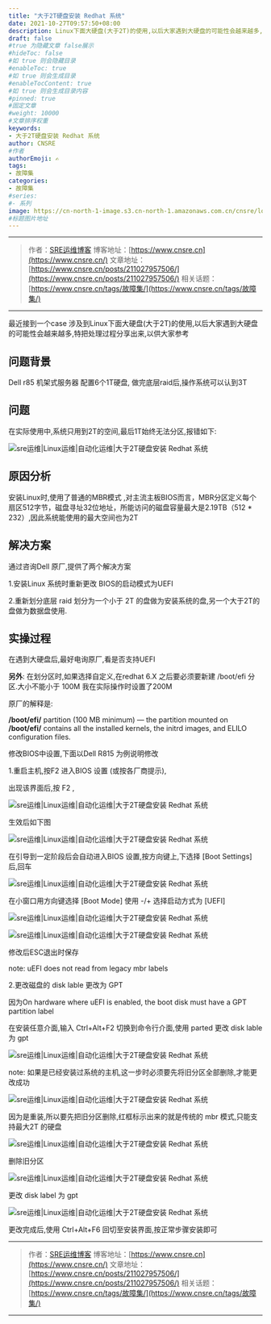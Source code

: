 ```yaml
---
title: "大于2T硬盘安装 Redhat 系统"
date: 2021-10-27T09:57:50+08:00
description: Linux下面大硬盘(大于2T)的使用,以后大家遇到大硬盘的可能性会越来越多,特把处理过程分享出来,以供大家参考
draft: false
#true 为隐藏文章 false展示
#hideToc: false
#如 true 则会隐藏目录
#enableToc: true
#如 true 则会生成目录
#enableTocContent: true
#如 true 则会生成目录内容
#pinned: true  
#固定文章
#weight: 10000
#文章排序权重
keywords:
- 大于2T硬盘安装 Redhat 系统
author: CNSRE    
#作者
authorEmoji: ✍
tags:
- 故障集
categories:
- 故障集
#series:
#- 系列
image: https://cn-north-1-image.s3.cn-north-1.amazonaws.com.cn/cnsre/logo/bug.png
#标题图片地址
---
```

- - -
> 作者：[SRE运维博客](https://www.cnsre.cn/)
> 博客地址：[https://www.cnsre.cn](https://www.cnsre.cn/)
> 文章地址：[https://www.cnsre.cn/posts/211027957506/](https://www.cnsre.cn/posts/211027957506/)
> 相关话题：[https://www.cnsre.cn/tags/故障集/](https://www.cnsre.cn/tags/故障集/)
- - -
最近接到一个case 涉及到Linux下面大硬盘(大于2T)的使用,以后大家遇到大硬盘的可能性会越来越多,特把处理过程分享出来,以供大家参考

 

  ## **问题背景** 
Dell r85 机架式服务器 配置6个1T硬盘, 做完底层raid后,操作系统可以认到3T 

  ## **问题**
  在实际使用中,系统只用到2T的空间,最后1T始终无法分区,报错如下:

![sre运维|Linux运维|自动化运维|大于2T硬盘安装 Redhat 系统](https://cn-north-1-image.s3.cn-north-1.amazonaws.com.cn/cnsre/cnsre/20211027100353.png)

  

 

 ## **原因分析**
 安装Linux时,使用了普通的MBR模式 ,对主流主板BIOS而言，MBR分区定义每个扇区512字节，磁盘寻址32位地址，所能访问的磁盘容量最大是2.19TB（512 * 232）,因此系统能使用的最大空间也为2T

 

 ## **解决方案** 

 通过咨询Dell 原厂,提供了两个解决方案

1.安装Linux 系统时重新更改 BIOS的启动模式为UEFI

2.重新划分底层 raid 划分为一个小于 2T 的盘做为安装系统的盘,另一个大于2T的盘做为数据盘使用.

 
<script async src="https://pagead2.googlesyndication.com/pagead/js/adsbygoogle.js?client=ca-pub-4855142804875926"
     crossorigin="anonymous"></script>
<ins class="adsbygoogle"
     style="display:block; text-align:center;"
     data-ad-layout="in-article"
     data-ad-format="fluid"
     data-ad-client="ca-pub-4855142804875926"
     data-ad-slot="5670838583"></ins>
<script>
     (adsbygoogle = window.adsbygoogle || []).push({});
</script>


 ## **实操过程**

 在遇到大硬盘后,最好电询原厂,看是否支持UEFI

**另外**: 在划分区时,如果选择自定义,在redhat 6.X 之后要必须要新建 /boot/efi 分区.大小不能小于 100M 我在实际操作时设置了200M

原厂的解释是:

 **/boot/efi/** partition (100 MB minimum) — the partition mounted on **/boot/efi/** contains all the installed kernels, the initrd images, and ELILO configuration files.

 

修改BIOS中设置,下面以Dell R815 为例说明修改

1.重启主机,按F2 进入BIOS 设置 (或按各厂商提示),

出现该界面后,按 F2 ,

![sre运维|Linux运维|自动化运维|大于2T硬盘安装 Redhat 系统](https://cn-north-1-image.s3.cn-north-1.amazonaws.com.cn/cnsre/cnsre/20211027100441.png)

生效后如下图

![sre运维|Linux运维|自动化运维|大于2T硬盘安装 Redhat 系统](https://cn-north-1-image.s3.cn-north-1.amazonaws.com.cn/cnsre/cnsre/20211027100446.png)

在引导到一定阶段后会自动进入BIOS 设置,按方向键上,下选择 [Boot Settings] 后,回车

![sre运维|Linux运维|自动化运维|大于2T硬盘安装 Redhat 系统](https://cn-north-1-image.s3.cn-north-1.amazonaws.com.cn/cnsre/cnsre/20211027100456.png)

在小窗口用方向键选择 [Boot Mode] 使用 -/+ 选择启动方式为 [UEFI]

![sre运维|Linux运维|自动化运维|大于2T硬盘安装 Redhat 系统](https://cn-north-1-image.s3.cn-north-1.amazonaws.com.cn/cnsre/cnsre/20211027100501.png)

![sre运维|Linux运维|自动化运维|大于2T硬盘安装 Redhat 系统](https://cn-north-1-image.s3.cn-north-1.amazonaws.com.cn/cnsre/cnsre/20211027100507.png)

修改后ESC退出时保存

note: uEFI does not read from legacy mbr labels

2.更改磁盘的 disk lable 更改为 GPT 

因为On hardware where uEFI is enabled, the boot disk must have a GPT partition label

在安装任意介面,输入 Ctrl+Alt+F2 切换到命令行介面,使用 parted 更改 disk lable为 gpt

![sre运维|Linux运维|自动化运维|大于2T硬盘安装 Redhat 系统](https://cn-north-1-image.s3.cn-north-1.amazonaws.com.cn/cnsre/cnsre/20211027100512.png)

note: 如果是已经安装过系统的主机,这一步时必须要先将旧分区全部删除,才能更改成功

![sre运维|Linux运维|自动化运维|大于2T硬盘安装 Redhat 系统](https://cn-north-1-image.s3.cn-north-1.amazonaws.com.cn/cnsre/cnsre/20211027100518.png)

因为是重装,所以要先把旧分区删除,红框标示出来的就是传统的 mbr 模式,只能支持最大2T 的硬盘

![sre运维|Linux运维|自动化运维|大于2T硬盘安装 Redhat 系统](https://cn-north-1-image.s3.cn-north-1.amazonaws.com.cn/cnsre/cnsre/20211027100522.png)

删除旧分区

![sre运维|Linux运维|自动化运维|大于2T硬盘安装 Redhat 系统](https://cn-north-1-image.s3.cn-north-1.amazonaws.com.cn/cnsre/cnsre/20211027100527.png)

更改 disk label 为 gpt

![sre运维|Linux运维|自动化运维|大于2T硬盘安装 Redhat 系统](https://cn-north-1-image.s3.cn-north-1.amazonaws.com.cn/cnsre/cnsre/20211027100531.png)

更改完成后,使用 Ctrl+Alt+F6 回切至安装界面,按正常步骤安装即可

- - -
> 作者：[SRE运维博客](https://www.cnsre.cn/)
> 博客地址：[https://www.cnsre.cn](https://www.cnsre.cn/)
> 文章地址：[https://www.cnsre.cn/posts/211027957506/](https://www.cnsre.cn/posts/211027957506/)
> 相关话题：[https://www.cnsre.cn/tags/故障集/](https://www.cnsre.cn/tags/故障集/)
- - -